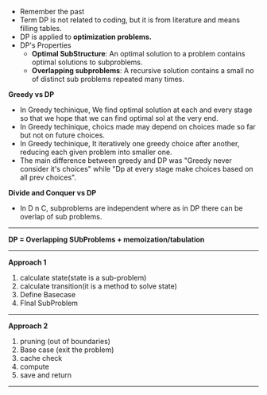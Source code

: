 -   Remember the past
-   Term DP is not related to coding, but it is from literature and means filling tables.
-   DP is applied to **optimization problems.**
-   DP's Properties
    -   **Optimal SubStructure**: An optimal solution to a problem contains optimal solutions to subproblems.
    -   **Overlapping subproblems**: A recursive solution contains a small no of distinct sub problems repeated many times.

**Greedy vs DP**

-   In Greedy techinique, We find optimal solution at each and every stage so that we hope that we can find optimal sol at the very end.
-   In Greedy techinique, choics made may depend on choices made so far but not on future choices.
-   In Greedy techinique, It iteratively one greedy choice after another, reducing each given problem into smaller one.
-   The main difference between greedy and DP was "Greedy never consider it's choices" while "Dp at every stage make choices based on all prev choices".

**Divide and Conquer vs DP**

-   In D n C, subproblems are independent where as in DP there can be overlap of
    sub problems.

---

**DP = Overlapping SUbProblems + memoization/tabulation**

---

**Approach 1**

1. calculate state(state is a sub-problem)
2. calculate transition(it is a method to solve state)
3. Define Basecase
4. FInal SubProblem

---

**Approach 2**

1. pruning (out of boundaries)
2. Base case (exit the problem)
3. cache check
4. compute
5. save and return

---
